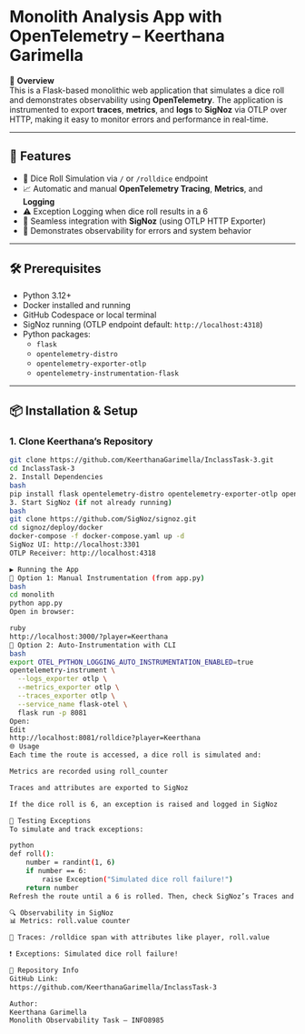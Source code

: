 # Monolith Analysis App with OpenTelemetry – Keerthana Garimella

📌 **Overview**  
This is a Flask-based monolithic web application that simulates a dice roll and demonstrates observability using **OpenTelemetry**. The application is instrumented to export **traces**, **metrics**, and **logs** to **SigNoz** via OTLP over HTTP, making it easy to monitor errors and performance in real-time.

---

## 🚀 Features

- 🎯 Dice Roll Simulation via `/` or `/rolldice` endpoint
- 📈 Automatic and manual **OpenTelemetry Tracing**, **Metrics**, and **Logging**
- ⚠️ Exception Logging when dice roll results in a 6
- 📡 Seamless integration with **SigNoz** (using OTLP HTTP Exporter)
- 🧪 Demonstrates observability for errors and system behavior

---

## 🛠️ Prerequisites

- Python 3.12+
- Docker installed and running
- GitHub Codespace or local terminal
- SigNoz running (OTLP endpoint default: `http://localhost:4318`)
- Python packages:
  - `flask`
  - `opentelemetry-distro`
  - `opentelemetry-exporter-otlp`
  - `opentelemetry-instrumentation-flask`

---

## 📦 Installation & Setup

### 1. Clone Keerthana’s Repository

```bash
git clone https://github.com/KeerthanaGarimella/InclassTask-3.git
cd InclassTask-3
2. Install Dependencies
bash
pip install flask opentelemetry-distro opentelemetry-exporter-otlp opentelemetry-instrumentation-flask
3. Start SigNoz (if not already running)
bash
git clone https://github.com/SigNoz/signoz.git
cd signoz/deploy/docker
docker-compose -f docker-compose.yaml up -d
SigNoz UI: http://localhost:3301
OTLP Receiver: http://localhost:4318

▶️ Running the App
🔹 Option 1: Manual Instrumentation (from app.py)
bash
cd monolith
python app.py
Open in browser:

ruby
http://localhost:3000/?player=Keerthana
🔹 Option 2: Auto-Instrumentation with CLI
bash
export OTEL_PYTHON_LOGGING_AUTO_INSTRUMENTATION_ENABLED=true
opentelemetry-instrument \
  --logs_exporter otlp \
  --metrics_exporter otlp \
  --traces_exporter otlp \
  --service_name flask-otel \
  flask run -p 8081
Open:
Edit
http://localhost:8081/rolldice?player=Keerthana
🌐 Usage
Each time the route is accessed, a dice roll is simulated and:

Metrics are recorded using roll_counter

Traces and attributes are exported to SigNoz

If the dice roll is 6, an exception is raised and logged in SigNoz

🧪 Testing Exceptions
To simulate and track exceptions:

python
def roll():
    number = randint(1, 6)
    if number == 6:
        raise Exception("Simulated dice roll failure!")
    return number
Refresh the route until a 6 is rolled. Then, check SigNoz’s Traces and Exceptions tabs for the logged error.

🔍 Observability in SigNoz
📊 Metrics: roll.value counter

🧵 Traces: /rolldice span with attributes like player, roll.value

❗ Exceptions: Simulated dice roll failure!

📁 Repository Info
GitHub Link:
https://github.com/KeerthanaGarimella/InclassTask-3

Author:
Keerthana Garimella
Monolith Observability Task – INFO8985